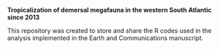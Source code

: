**Tropicalization of demersal megafauna in the western South Atlantic since 2013**

This repository was created to store and share the R codes used in the analysis implemented in the Earth and Communications manuscript.
